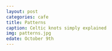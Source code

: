 ```yaml
---
layout: post
categories: cafe
title: Patterns
caption: Celtic knots simply explained
img: patterns.jpg
edate: October 9th
---
```

